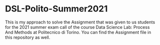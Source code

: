 # DSL-Polito-Summer2021
This is my approach to solve the Assignment that was given to us students for the 2021 summer exam call of the course Data Science Lab: Process And Methods at Politecnico di Torino.
You can find the Assignment file in this repository as well.
